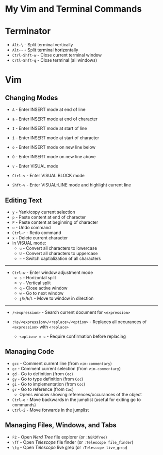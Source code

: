 # My Vim and Terminal Commands 

# Terminator

- `Alt-\` - Split terminal vertically
- `Alt--` - Split terminal horizontally
- `Ctrl-Shft-w` - Close current terminal window
- `Crtl-Shft-q` - Close terminal (all windows)

# Vim

## Changing Modes

- `A` - Enter INSERT mode at end of line
- `a` - Enter INSERT mode at end of character
- `I` - Enter INSERT mode at start of line
- `i` - Enter INSERT mode at start of character
- `o` - Enter INSERT mode on new line below
- `O` - Enter INSERT mode on new line above
 
- `v` - Enter VISUAL mode
- `Ctrl-v` - Enter VISUAL BLOCK mode
- `Shft-v` - Enter VISUAL-LINE mode and highlight current line

## Editing Text

- `y` - Yank/copy current selection
- `p` - Paste content at end of character
- `P` - Paste content at beginning of character
- `u` - Undo command
- `Ctrl-r` - Redo command
- `x` - Delete current character
- In VISUAL mode:
    - `u` - Convert all characters to lowercase
    - `U` - Convert all characters to uppercase
    - `~` - Switch captialization of all characters
*** 
- `Ctrl-w` - Enter window adjustment mode
    - `s` - Horizontal split
    - `v` - Vertical split
    - `q` - Close active window
    - `w` - Go to next window
    - `j`/`k`/`h`/`l` - Move to window in direction
***
- `/<expression>` - Search current document for `<expression>`

- `:%s/<expression>/<replace>/<option>` - Replaces all occurances of `<expression>` with `<replace>`
    - `<option> = c` - Require confirmation before replacing

## Managing Code

- `gcc` - Comment current line (from `vim-commentary`)
- `gc` - Comment current selection (from `vim-commentary`)
- `gd` - Go to definition (from `Coc`)
- `gy` - Go to type definition (from `Coc`)
- `gi` - Go to implementation (from `Coc`)
- `gr` - Go to reference (from `Coc`)
    - Opens window showing references/occurances of the object
- `Ctrl-o` - Move backwards in the jumplist (useful for exiting go to commands)
- `Ctrl-i` - Move forwards in the jumplist 

## Managing Files, Windows, and Tabs

- `F2` - Open _Nerd Tree_ file explorer (or `:NERDTree`)
- `\ff` - Open _Telescope_ file finder (or `:Telescope file_finder`)
- `\fg` - Open _Telescope_ live grep (or `:Telescope live_grep`) 

